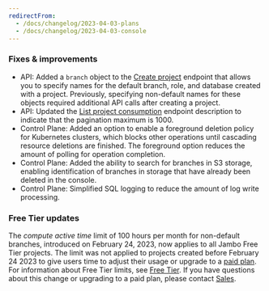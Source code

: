 ```yaml
---
redirectFrom:
  - /docs/changelog/2023-04-03-plans
  - /docs/changelog/2023-04-03-console
---
```


### Fixes & improvements

- API: Added a `branch` object to the [Create project](https://api-docs.neon.tech/reference/createproject) endpoint that allows you to specify names for the default branch, role, and database created with a project. Previously, specifying non-default names for these objects required additional API calls after creating a project.
- API: Updated the [List project consumption](https://api-docs.neon.tech/reference/listprojectsconsumption) endpoint description to indicate that the pagination maximum is 1000.
- Control Plane: Added an option to enable a foreground deletion policy for Kubernetes clusters, which blocks other operations until cascading resource deletions are finished. The foreground option reduces the amount of polling for operation completion.
- Control Plane: Added the ability to search for branches in S3 storage, enabling identification of branches in storage that have already been deleted in the console.
- Control Plane: Simplified SQL logging to reduce the amount of log write processing.

### Free Tier updates

The _compute active time_ limit of 100 hours per month for non-default branches, introduced on February 24, 2023, now applies to all Jambo Free Tier projects. The limit was not applied to projects created before February 24 2023 to give users time to adjust their usage or upgrade to a [paid plan](/docs/introduction/plans). For information about Free Tier limits, see [Free Tier](/docs/introduction/free-tier). If you have questions about this change or upgrading to a paid plan, please contact [Sales](https://neon.tech/contact-sales).
